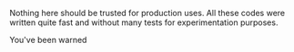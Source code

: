 Nothing here should be trusted for production uses. All these codes were written
quite fast and without many tests for experimentation purposes.

You've been warned
